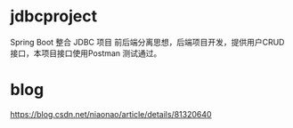 # jdbcproject
Spring Boot 整合 JDBC 项目
前后端分离思想，后端项目开发，提供用户CRUD 接口，本项目接口使用Postman 测试通过。

# blog
https://blog.csdn.net/niaonao/article/details/81320640
